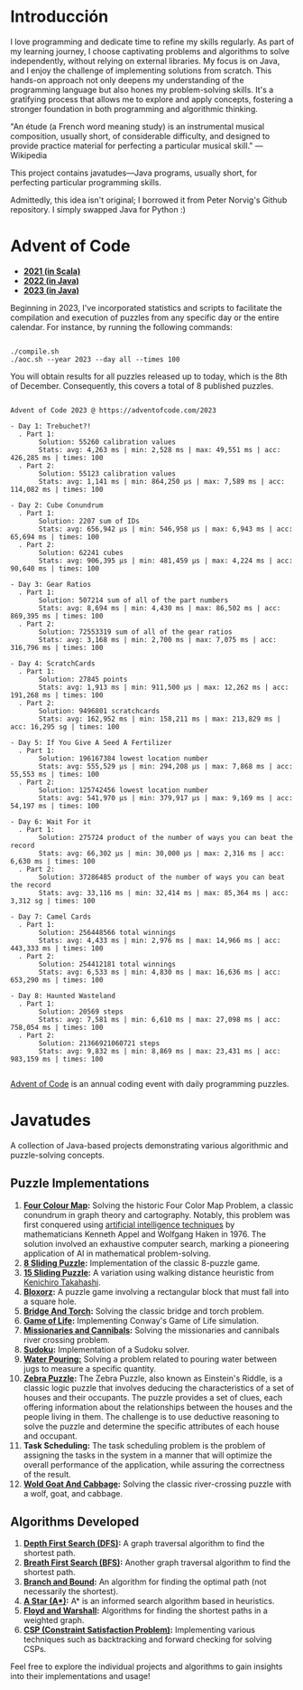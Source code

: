 # Introducción

I love programming and dedicate time to refine my skills regularly. As part of my learning journey, I choose captivating
problems and algorithms to solve independently, without relying on external libraries. My focus is on Java, and I enjoy
the challenge of implementing solutions from scratch. This hands-on approach not only deepens my understanding of the
programming language but also hones my problem-solving skills. It's a gratifying process that allows me to explore and
apply concepts, fostering a stronger foundation in both programming and algorithmic thinking.

"An étude (a French word meaning study) is an instrumental musical composition, usually short, of considerable
difficulty, and designed to provide practice material for perfecting a particular musical skill." — Wikipedia

This project contains javatudes—Java programs, usually short, for perfecting particular programming skills.

Admittedly, this idea isn't original; I borrowed it from Peter Norvig's Github repository. I simply swapped Java for
Python :)

# Advent of Code

- **[2021 (in Scala)](https://adventofcode.com/2021)**
- **[2022 (in Java)](https://adventofcode.com/2022)**
- **[2023 (in Java)](https://adventofcode.com/2023)**

Beginning in 2023, I've incorporated statistics and scripts to facilitate the compilation and execution of puzzles from
any specific day or the entire calendar. For instance, by running the following commands:

```shell

./compile.sh
./aoc.sh --year 2023 --day all --times 100

```

You will obtain results for all puzzles released up to today, which is the 8th of December. Consequently, this covers a
total of 8 published puzzles.

```text

Advent of Code 2023 @ https://adventofcode.com/2023

- Day 1: Trebuchet?!
  . Part 1:
       Solution: 55260 calibration values
       Stats: avg: 4,263 ms | min: 2,528 ms | max: 49,551 ms | acc: 426,285 ms | times: 100
  . Part 2:
       Solution: 55123 calibration values
       Stats: avg: 1,141 ms | min: 864,250 µs | max: 7,589 ms | acc: 114,082 ms | times: 100

- Day 2: Cube Conundrum
  . Part 1:
       Solution: 2207 sum of IDs
       Stats: avg: 656,942 µs | min: 546,958 µs | max: 6,943 ms | acc: 65,694 ms | times: 100
  . Part 2:
       Solution: 62241 cubes
       Stats: avg: 906,395 µs | min: 481,459 µs | max: 4,224 ms | acc: 90,640 ms | times: 100

- Day 3: Gear Ratios
  . Part 1:
       Solution: 507214 sum of all of the part numbers
       Stats: avg: 8,694 ms | min: 4,430 ms | max: 86,502 ms | acc: 869,395 ms | times: 100
  . Part 2:
       Solution: 72553319 sum of all of the gear ratios
       Stats: avg: 3,168 ms | min: 2,700 ms | max: 7,075 ms | acc: 316,796 ms | times: 100

- Day 4: ScratchCards
  . Part 1:
       Solution: 27845 points
       Stats: avg: 1,913 ms | min: 911,500 µs | max: 12,262 ms | acc: 191,268 ms | times: 100
  . Part 2:
       Solution: 9496801 scratchcards
       Stats: avg: 162,952 ms | min: 158,211 ms | max: 213,829 ms | acc: 16,295 sg | times: 100

- Day 5: If You Give A Seed A Fertilizer
  . Part 1:
       Solution: 196167384 lowest location number
       Stats: avg: 555,529 µs | min: 294,208 µs | max: 7,868 ms | acc: 55,553 ms | times: 100
  . Part 2:
       Solution: 125742456 lowest location number
       Stats: avg: 541,970 µs | min: 379,917 µs | max: 9,169 ms | acc: 54,197 ms | times: 100

- Day 6: Wait For it
  . Part 1:
       Solution: 275724 product of the number of ways you can beat the record
       Stats: avg: 66,302 µs | min: 30,000 µs | max: 2,316 ms | acc: 6,630 ms | times: 100
  . Part 2:
       Solution: 37286485 product of the number of ways you can beat the record
       Stats: avg: 33,116 ms | min: 32,414 ms | max: 85,364 ms | acc: 3,312 sg | times: 100

- Day 7: Camel Cards
  . Part 1:
       Solution: 256448566 total winnings
       Stats: avg: 4,433 ms | min: 2,976 ms | max: 14,966 ms | acc: 443,333 ms | times: 100
  . Part 2:
       Solution: 254412181 total winnings
       Stats: avg: 6,533 ms | min: 4,830 ms | max: 16,636 ms | acc: 653,290 ms | times: 100

- Day 8: Haunted Wasteland
  . Part 1:
       Solution: 20569 steps
       Stats: avg: 7,581 ms | min: 6,610 ms | max: 27,098 ms | acc: 758,054 ms | times: 100
  . Part 2:
       Solution: 21366921060721 steps
       Stats: avg: 9,832 ms | min: 8,869 ms | max: 23,431 ms | acc: 983,159 ms | times: 100


```

[Advent of Code](https://adventofcode.com/) is an annual coding event with daily programming puzzles.

# Javatudes

A collection of Java-based projects demonstrating various algorithmic and puzzle-solving concepts.

## Puzzle Implementations

1. **[Four Colour Map](https://en.wikipedia.org/wiki/Four_color_theorem):** Solving the historic Four Color Map Problem,
   a classic conundrum in graph theory and cartography. Notably, this problem was first conquered
   using [artificial intelligence techniques](https://en.wikipedia.org/wiki/Four_color_theorem#Proof) by mathematicians
   Kenneth Appel and Wolfgang Haken in 1976. The solution involved an exhaustive computer search, marking a pioneering
   application of AI in mathematical problem-solving.
2. **[8 Sliding Puzzle](https://en.wikipedia.org/wiki/15_puzzle):** Implementation of the classic 8-puzzle game.
3. **[15 Sliding Puzzle](https://en.wikipedia.org/wiki/15_puzzle):** A variation using walking distance heuristic
   from [Kenichiro Takahashi](https://computerpuzzle.net/english/15puzzle/wd.gif).
4. **[Bloxorz](https://bloxorz.io/):** A puzzle game involving a rectangular block that must fall into
   a square hole.
5. **[Bridge And Torch](https://en.wikipedia.org/wiki/Bridge_and_torch_problem):** Solving the classic bridge and torch
   problem.
6. **[Game of Life](https://en.wikipedia.org/wiki/Conway%27s_Game_of_Life):** Implementing Conway's Game of Life
   simulation.
7. **[Missionaries and Cannibals](https://en.wikipedia.org/wiki/Missionaries_and_cannibals_problem):** Solving the
   missionaries
   and cannibals river crossing problem.
8. **[Sudoku](https://en.wikipedia.org/wiki/Sudoku_solving_algorithms):** Implementation of a Sudoku solver.
9. **[Water Pouring:](https://en.wikipedia.org/wiki/Water_pouring_puzzle)** Solving a problem related to pouring water
   between jugs to measure a specific quantity.
10. **[Zebra Puzzle](https://en.wikipedia.org/wiki/Zebra_Puzzle):** The Zebra Puzzle, also known as Einstein's Riddle,
    is a classic logic puzzle that involves deducing the characteristics of a set of houses and their occupants. The
    puzzle provides a set of clues, each offering information about the relationships between the houses and the people
    living in them. The challenge is to use deductive reasoning to solve the puzzle and determine the specific
    attributes
    of each house and occupant.
11. **Task Scheduling:** The task scheduling problem is the problem of
    assigning the tasks in the system in a manner that will optimize the overall performance of the application, while
    assuring the correctness of the result.
12. **[Wold Goat And Cabbage](https://en.wikipedia.org/wiki/Wolf,_goat_and_cabbage_problem):** Solving the classic
    river-crossing puzzle with a wolf, goat, and cabbage.

## Algorithms Developed

1. **[Depth First Search (DFS)](https://en.wikipedia.org/wiki/Depth-first_search):** A graph traversal algorithm to find
   the shortest path.
2. **[Breath First Search (BFS)](https://en.wikipedia.org/wiki/Breadth-first_search):** Another graph traversal
   algorithm to find the shortest path.
3. **[Branch and Bound](https://en.wikipedia.org/wiki/Branch_and_bound):** An algorithm for finding the optimal path
   (not necessarily the shortest).
4. **[A Star (A*)](https://en.wikipedia.org/wiki/A*_search_algorithm):** A* is an informed search algorithm based in
   heuristics.
5. **[Floyd and Warshall](https://en.wikipedia.org/wiki/Floyd%E2%80%93Warshall_algorithm):** Algorithms for finding the
   shortest paths in a weighted graph.
6. **[CSP (Constraint Satisfaction Problem)](https://en.wikipedia.org/wiki/Constraint_satisfaction_problem):**
   Implementing various techniques such as backtracking and forward checking
   for solving CSPs.

Feel free to explore the individual projects and algorithms to gain insights into their implementations and usage!
